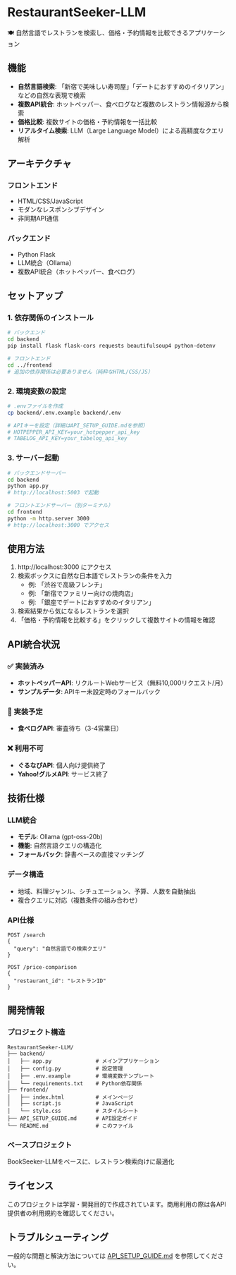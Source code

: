 # RestaurantSeeker-LLM

🍽️ 自然言語でレストランを検索し、価格・予約情報を比較できるアプリケーション

## 機能

- **自然言語検索**: 「新宿で美味しい寿司屋」「デートにおすすめのイタリアン」などの自然な表現で検索
- **複数API統合**: ホットペッパー、食べログなど複数のレストラン情報源から検索
- **価格比較**: 複数サイトの価格・予約情報を一括比較
- **リアルタイム検索**: LLM（Large Language Model）による高精度なクエリ解析

## アーキテクチャ

### フロントエンド
- HTML/CSS/JavaScript
- モダンなレスポンシブデザイン
- 非同期API通信

### バックエンド
- Python Flask
- LLM統合（Ollama）
- 複数API統合（ホットペッパー、食べログ）

## セットアップ

### 1. 依存関係のインストール

```bash
# バックエンド
cd backend
pip install flask flask-cors requests beautifulsoup4 python-dotenv

# フロントエンド
cd ../frontend
# 追加の依存関係は必要ありません（純粋なHTML/CSS/JS）
```

### 2. 環境変数の設定

```bash
# .envファイルを作成
cp backend/.env.example backend/.env

# APIキーを設定（詳細はAPI_SETUP_GUIDE.mdを参照）
# HOTPEPPER_API_KEY=your_hotpepper_api_key
# TABELOG_API_KEY=your_tabelog_api_key
```

### 3. サーバー起動

```bash
# バックエンドサーバー
cd backend
python app.py
# http://localhost:5003 で起動

# フロントエンドサーバー（別ターミナル）
cd frontend
python -m http.server 3000
# http://localhost:3000 でアクセス
```

## 使用方法

1. http://localhost:3000 にアクセス
2. 検索ボックスに自然な日本語でレストランの条件を入力
   - 例: 「渋谷で高級フレンチ」
   - 例: 「新宿でファミリー向けの焼肉店」
   - 例: 「銀座でデートにおすすめのイタリアン」
3. 検索結果から気になるレストランを選択
4. 「価格・予約情報を比較する」をクリックして複数サイトの情報を確認

## API統合状況

### ✅ 実装済み
- **ホットペッパーAPI**: リクルートWebサービス（無料10,000リクエスト/月）
- **サンプルデータ**: APIキー未設定時のフォールバック

### 🔄 実装予定
- **食べログAPI**: 審査待ち（3-4営業日）

### ❌ 利用不可
- **ぐるなびAPI**: 個人向け提供終了
- **Yahoo!グルメAPI**: サービス終了

## 技術仕様

### LLM統合
- **モデル**: Ollama (gpt-oss-20b)
- **機能**: 自然言語クエリの構造化
- **フォールバック**: 辞書ベースの直接マッチング

### データ構造
- 地域、料理ジャンル、シチュエーション、予算、人数を自動抽出
- 複合クエリに対応（複数条件の組み合わせ）

### API仕様
```
POST /search
{
  "query": "自然言語での検索クエリ"
}

POST /price-comparison  
{
  "restaurant_id": "レストランID"
}
```

## 開発情報

### プロジェクト構造
```
RestaurantSeeker-LLM/
├── backend/
│   ├── app.py              # メインアプリケーション
│   ├── config.py           # 設定管理
│   ├── .env.example        # 環境変数テンプレート
│   └── requirements.txt    # Python依存関係
├── frontend/
│   ├── index.html          # メインページ
│   ├── script.js           # JavaScript
│   └── style.css           # スタイルシート
├── API_SETUP_GUIDE.md      # API設定ガイド
└── README.md               # このファイル
```

### ベースプロジェクト
BookSeeker-LLMをベースに、レストラン検索向けに最適化

## ライセンス

このプロジェクトは学習・開発目的で作成されています。商用利用の際は各API提供者の利用規約を確認してください。

## トラブルシューティング

一般的な問題と解決方法については [API_SETUP_GUIDE.md](./API_SETUP_GUIDE.md) を参照してください。